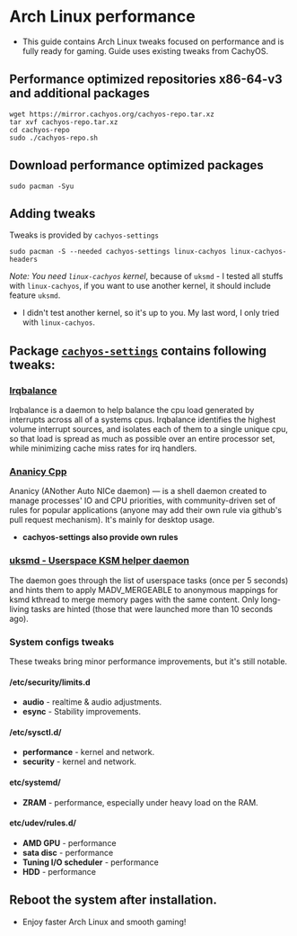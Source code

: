 # Arch Linux performance
- This guide contains Arch Linux tweaks focused on performance and is fully ready for gaming. Guide uses existing tweaks from CachyOS.

## Performance optimized repositories x86-64-v3 and additional packages

```
wget https://mirror.cachyos.org/cachyos-repo.tar.xz
tar xvf cachyos-repo.tar.xz
cd cachyos-repo
sudo ./cachyos-repo.sh
```
## Download performance optimized packages
```
sudo pacman -Syu
```

## Adding tweaks
Tweaks is provided by `cachyos-settings`

```
sudo pacman -S --needed cachyos-settings linux-cachyos linux-cachyos-headers
```
*Note: You need `linux-cachyos` kernel*, because of `uksmd` - I tested all stuffs with `linux-cachyos`, if you want to use another kernel, it should include feature `uksmd`.
- I didn't test another kernel, so it's up to you. My last word, I only tried with `linux-cachyos`.

## Package [`cachyos-settings`](https://github.com/CachyOS/CachyOS-Settings) contains following tweaks:

### [Irqbalance](https://github.com/Irqbalance/irqbalance)
Irqbalance is a daemon to help balance the cpu load generated by interrupts across all of a systems cpus. Irqbalance identifies the highest volume interrupt sources, and isolates each of them to a single unique cpu, so that load is spread as much as possible over an entire processor set, while minimizing cache miss rates for irq handlers.

### [Ananicy Cpp](https://gitlab.com/ananicy-cpp/ananicy-cpp)
Ananicy (ANother Auto NICe daemon) — is a shell daemon created to manage processes' IO and CPU priorities, with community-driven set of rules for popular applications (anyone may add their own rule via github's pull request mechanism). It's mainly for desktop usage.
- **cachyos-settings also provide own rules**

### [uksmd - Userspace KSM helper daemon](https://codeberg.org/pf-kernel/uksmd)
The daemon goes through the list of userspace tasks (once per 5 seconds) and hints them to apply MADV_MERGEABLE to anonymous mappings for ksmd kthread to merge memory pages with the same content. Only long-living tasks are hinted (those that were launched more than 10 seconds ago).

### System configs tweaks
These tweaks bring minor performance improvements, but it's still notable.

#### /etc/security/limits.d
- **audio** - realtime & audio adjustments.
- **esync** - Stability improvements.

#### /etc/sysctl.d/
- **performance** - kernel and network.
- **security** - kernel and network.

#### etc/systemd/
- **ZRAM** - performance, especially under heavy load on the RAM.

#### etc/udev/rules.d/
- **AMD GPU** - performance
- **sata disc** - performance
- **Tuning I/O scheduler** - performance
- **HDD** - performance

## Reboot the system after installation.
- Enjoy faster Arch Linux and smooth gaming! 
